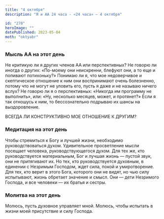 ```yaml
---
title: "4 октября"
description: "Я и АА 24 часа - «24 часа» — 4 октября"

id: "278"
heroImage: ""
datePublished: 2023-05-04
moth: "oktyabr"
---
```


### Мысль АА на этот день

Не критикую ли я других членов АА или перспективных? Не говорю ли иногда о
других: «По-моему они неискренни, блефуют они, а то еще и попивают
потихоньку?» Понимаю ли я, что мое недоверчивое и скептическое отношение к ним
они воспринимают очень болезненно, потому что не могут не уловить его, пусть я
даже и не называю ничего вслух? Не говорю ли я о перспективных: «Никогда им
программу не выполнить», или: «Ну, несколько месяцев, может, и протянет?» Если
я так отношусь к ним, то бессознательно подрываю их шансы на выздоровление.

ВСЕГДА ЛИ КОНСТРУКТИВНО МОЕ ОТНОШЕНИЕ К ДРУГИМ?

### Медитация на этот день

Чтобы стремиться к Богу и лучшей жизни, необходимо руководствоваться духом.
Удивительное просветление мысли посещает человека, руководствующегося духом.
Для тех же, кто руководствуется материальным, Бог и лучшая жизнь — пустой
звук, они не притягивают их. Но тех, кто руководствуется духовным, в единении
с Незримым Господом, ждет сила, покой и умиротворение. Для тех, кто верит в
этого Бога, которого они не видят, но чью силу испытывают, жизнь обретает
значение и смысл. Они — дети Незримого Господа, и все человеки — их братья и
сестры.

### Молитва на этот день

Молюсь, пусть духовное управляет мной. Молюсь, чтобы испытать в жизни моей
присутствие и силу Господа.
